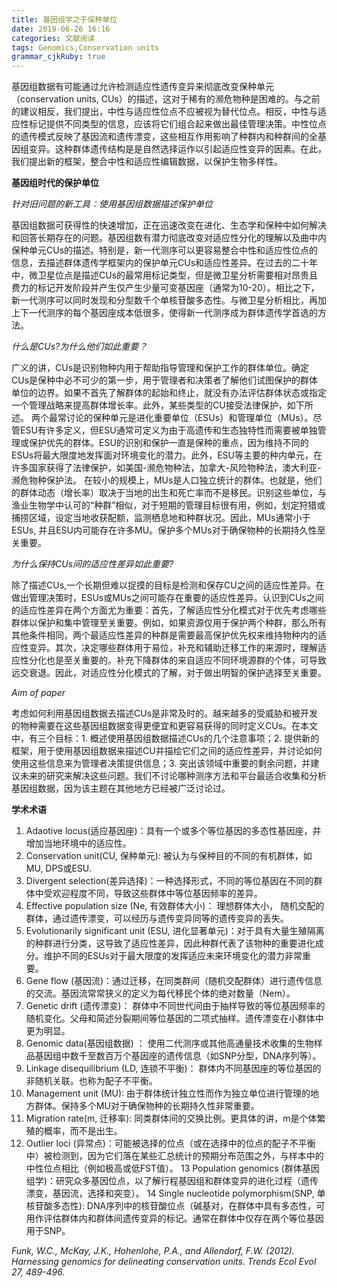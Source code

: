```yaml
---
title: 基因组学之于保种单位
date: 2019-06-26 16:16
categories: 文献阅读
tags: Genomics,Conservation units
grammar_cjkRuby: true
---
```

基因组数据有可能通过允许检测适应性遗传变异来彻底改变保种单元（conservation units, CUs）的描述，这对于稀有的濒危物种是困难的。与之前的建议相反，我们提出，中性与适应性位点不应被视为替代位点。相反，中性与适应性标记提供不同类型的信息，应该将它们组合起来做出最佳管理决策。中性位点的遗传模式反映了基因流和遗传漂变，这些相互作用影响了种群内和种群间的全基因组变异。这种群体遗传结构是是自然选择运作以引起适应性变异的因素。在此，我们提出新的框架，整合中性和适应性编辑数据，以保护生物多样性。

**基因组时代的保护单位**

*针对旧问题的新工具：使用基因组数据描述保护单位*

基因组数据可获得性的快速增加，正在迅速改变在进化、生态学和保种中如何解决和回答长期存在的问题。基因组数有潜力彻底改变对适应性分化的理解以及曲中内保种单元CUs的描述。特别是，新一代测序可以更容易整合中性和适应性位点的信息，去描述群体遗传学框架内的保护单元CUs和适应性差异。在过去的二十年中，微卫星位点是描述CUs的最常用标记类型，但是微卫星分析需要相对昂贵且费力的标记开发阶段并产生仅产生少量可变基因座（通常为10-20）。相比之下，新一代测序可以同时发现和分型数千个单核苷酸多态性。与微卫星分析相比，再加上下一代测序的每个基因座成本低很多，使得新一代测序成为群体遗传学首选的方法。

*什么是CUs?为什么他们如此重要？*

广义的讲，CUs是识别物种内用于帮助指导管理和保护工作的群体单位。确定CUs是保种中必不可少的第一步，用于管理者和决策者了解他们试图保护的群体单位的边界。如果不首先了解群体的起始和终止，就没有办法评估群体状态或指定一个管理战略来提高群体增长率。此外，某些类型的CU接受法律保护，如下所述。
两个最常讨论的保种单元是进化重要单位（ESUs）和管理单位（MUs）。尽管ESU有许多定义，但ESU通常可定义为由于高遗传和生态独特性而需要被单独管理或保护优先的群体。ESU的识别和保护一直是保种的重点，因为维持不同的ESUs将最大限度地发挥面对环境变化的潜力。此外，ESU等主要的种内单元，在许多国家获得了法律保护，如美国-濒危物种法，加拿大-风险物种法，澳大利亚-濒危物种保护法。
在较小的规模上，MUs是人口独立统计的群体。也就是，他们的群体动态（增长率）取决于当地的出生和死亡率而不是移民。识别这些单位，与渔业生物学中认可的“种群”相似，对于短期的管理目标很有用，例如，划定狩猎或捕捞区域，设定当地收获配额，监测栖息地和种群状况。因此，MUs通常小于ESUs, 并且ESU内可能存在许多MU。保护多个MUs对于确保物种的长期持久性至关重要。

*为什么保持CUs间的适应性差异如此重要?*

除了描述CUs,一个长期但难以捉摸的目标是检测和保存CU之间的适应性差异。在做出管理决策时，ESUs或MUs之间可能存在重要的适应性差异。认识到CUs之间的适应性差异在两个方面尤为重要：首先，了解适应性分化模式对于优先考虑哪些群体以保护和集中管理至关重要。例如，如果资源仅用于保护两个种群，那么所有其他条件相同，两个最适应性差异的种群是需要最高保护优先权来维持物种内的适应性变异。其次，决定哪些群体用于易位，补充和辅助迁移工作的来源时，理解适应性分化也是至关重要的。补充下降群体的来自适应不同环境源群的个体，可导致远交衰退。因此，对适应性分化模式的了解，对于做出明智的保护选择至关重要。

*Aim of paper*

考虑如何利用基因组数据去描述CUs是非常及时的。越来越多的受威胁和被开发的物种需要在这些基因组数据变得更便宜和更容易获得的同时定义CUs。在本文中，有三个目标：1. 概述使用基因组数据描述CUs的几个注意事项；2. 提供新的框架，用于使用基因组数据来描述CU并描绘它们之间的适应性差异，并讨论如何使用这些信息来为管理者决策提供信息；3. 突出该领域中重要的剩余问题，并建议未来的研究来解决这些问题。我们不讨论哪种测序方法和平台最适合收集和分析基因组数据，因为该主题在其他地方已经被广泛讨论过。

**学术术语**
1. Adaotive locus(适应基因座)：具有一个或多个等位基因的多态性基因座，并增加当地环境中的适应性。
2. Conservation unit(CU, 保种单元): 被认为与保种目的不同的有机群体，如MU, DPS或ESU.
3.  Divergent selection(差异选择)：一种选择形式，不同的等位基因在不同的群体中受欢迎程度不同，导致这些群体中等位基因频率的差异。
4.  Effective population size (Ne, 有效群体大小)： 理想群体大小， 随机交配的群体，通过遗传漂变，可以经历与遗传变异同等的遗传变异的丢失。
5.  Evolutionarily significant unit (ESU, 进化显著单元)：对于具有大量生殖隔离的种群进行分类，这导致了适应性差异，因此种群代表了该物种的重要进化成分。维护不同的ESUs对于最大限度的发挥适应未来环境变化的潜力非常重要。
6.  Gene flow (基因流)：通过迁移，在同类群间（随机交配群体）进行遗传信息的交流。基因流常常狭义的定义为每代移民个体的绝对数量（Nem）。
7.  Genetic drift (遗传漂变)： 群体中不同世代间由于抽样导致的等位基因频率的随机变化。父母和简述分裂期间等位基因的二项式抽样。遗传漂变在小群体中更为明显。
8.  Genomic data(基因组数据) ： 使用二代测序或其他高通量技术收集的生物样品基因组中数千至数百万个基因座的遗传信息（如SNP分型，DNA序列等）。
9.  Linkage disequilibrium (LD, 连锁不平衡)： 群体内不同基因座的等位基因的非随机关联。也称为配子不平衡。
10.  Management unit (MU): 由于群体统计独立性而作为独立单位进行管理的地方群体。保持多个MU对于确保物种的长期持久性非常重要。
11.  Migration rate(m, 迁移率): 同类群体间的交换比例。更具体的讲，m是个体繁殖的概率，而不是出生。
12.  Outlier loci (异常点)：可能被选择的位点（或在选择中的位点的配子不平衡中）被检测到，因为它们落在某些汇总统计的预期分布范围之外，与样本中的中性位点相比（例如极高或低FST值）。
13 Population genomics (群体基因组学)：研究众多基因位点，以了解行程基因组和群体变异的进化过程（遗传漂变，基因流，选择和突变）。
14 Single nucleotide polymorphism(SNP, 单核苷酸多态性): DNA序列中的核苷酸位点（碱基对，在群体中具有多态性，可用作评估群体内和群体间遗传变异的标记。通常在群体中仅存在两个等位基因用于SNP。






*Funk, W.C., McKay, J.K., Hohenlohe, P.A., and Allendorf, F.W. (2012). Harnessing genomics for delineating conservation units. Trends Ecol Evol 27, 489-496.*

